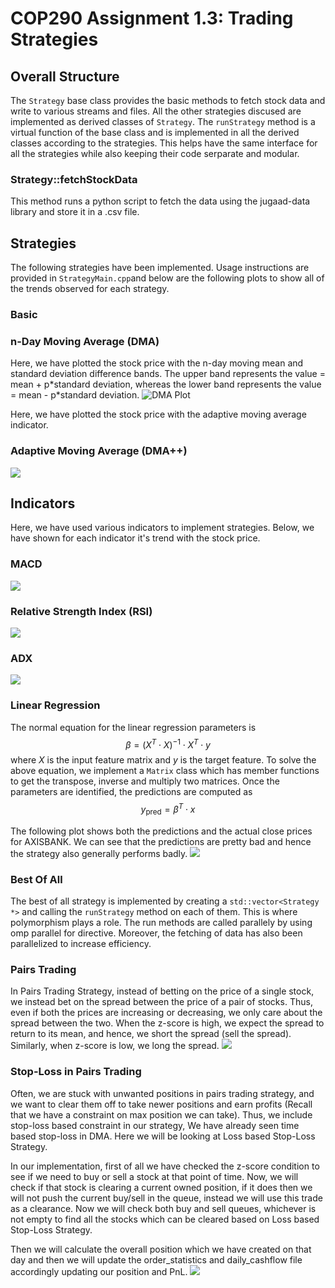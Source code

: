 # COP290 Assignment 1.3: Trading Strategies

## Overall Structure

The `Strategy` base class provides the basic methods to fetch stock data and write to various streams and files. All the other strategies discused are implemented as derived classes of `Strategy`. The `runStrategy` method is a virtual function of the base class and is
implemented in all the derived classes according to the strategies. This helps have the same interface for all the strategies while also keeping their code serparate and modular.

### Strategy::fetchStockData

This method runs a python script to fetch the data using the jugaad-data library and store it in a .csv file.

## Strategies

The following strategies have been implemented. Usage instructions are provided in `StrategyMain.cpp`and below are the following plots to show all of the trends observed for each strategy.

### Basic

### n-Day Moving Average (DMA)
Here, we have plotted the stock price with the n-day moving mean and standard deviation difference bands. The upper band represents the value = mean + p\*standard deviation, whereas the lower band represents the value = mean - p\*standard deviation.
![DMA Plot](./Plots/DMA_plot.png)

Here, we have plotted the stock price with the adaptive moving average indicator. 
### Adaptive Moving Average (DMA++)
![](./Plots/AMA_plot.png)

## Indicators
Here, we have used various indicators to implement strategies. Below, we have shown for each indicator it's trend with the stock price.

### MACD
![](./Plots/MACD_plot.png)

### Relative Strength Index (RSI)
![](./Plots/RSI_plot.png)

### ADX
![](./Plots/ADX_plot.png)

### Linear Regression 

The normal equation for the linear regression parameters is $$\beta = (X^T \cdot X)^{-1} \cdot X^T \cdot y$$ where $X$ is the input feature matrix and $y$ is the target feature.
To solve the above equation, we implement a `Matrix` class which has member functions to get the transpose, inverse and multiply two matrices. Once the parameters are identified, the predictions are computed as
$$y_{\text{pred}} = \beta^T \cdot x$$

The following plot shows both the predictions and the actual close prices for AXISBANK. We can see that the predictions are pretty bad and hence the strategy also generally performs badly.
![](./Plots/LR_plot.png)

### Best Of All

The best of all strategy is implemented by creating a `std::vector<Strategy *>` and calling the `runStrategy` method on each of them. This is where polymorphism plays a role. The run methods are called parallely by using omp parallel for directive. Moreover, the fetching
of data has also been parallelized to increase efficiency.

### Pairs Trading

In Pairs Trading Strategy, instead of betting on the price of a single stock, we instead bet on the spread between the price of a pair of stocks. Thus, even if both the prices are increasing or decreasing, we only care about the spread between the two.
When the z-score is high, we expect the spread to return to its mean, and hence, we short the spread (sell the spread). Similarly, when z-score is low, we long the spread.
![](./Plots/Pairs_plot.png)

### Stop-Loss in Pairs Trading
Often, we are stuck with unwanted positions in pairs trading strategy, and we want to clear them off to take newer positions and earn profits (Recall that we have a constraint on max position we can take). Thus, we include stop-loss based constraint in our strategy, We have already seen time based stop-loss in DMA. Here we will be looking at Loss based Stop-Loss Strategy.

In our implementation, first of all we have checked the z-score condition to see if we need to buy or sell a stock at that point of time. Now, we will check if that stock is clearing a current owned position, if it does then we will not push the current buy/sell in the queue, instead we will use this trade as a clearance. Now we will check both buy and sell queues, whichever is not empty to find all the stocks which can be cleared based on Loss based Stop-Loss Strategy.

Then we will calculate the overall position which we have created on that day and then we will update the order_statistics and daily_cashflow file accordingly updating our position and PnL.
![](./Plots/Pairs2_plot.png)
